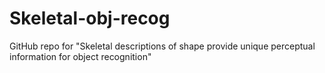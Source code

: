 # Skeletal-obj-recog
GitHub repo for "Skeletal descriptions of shape provide unique perceptual information for object recognition"
